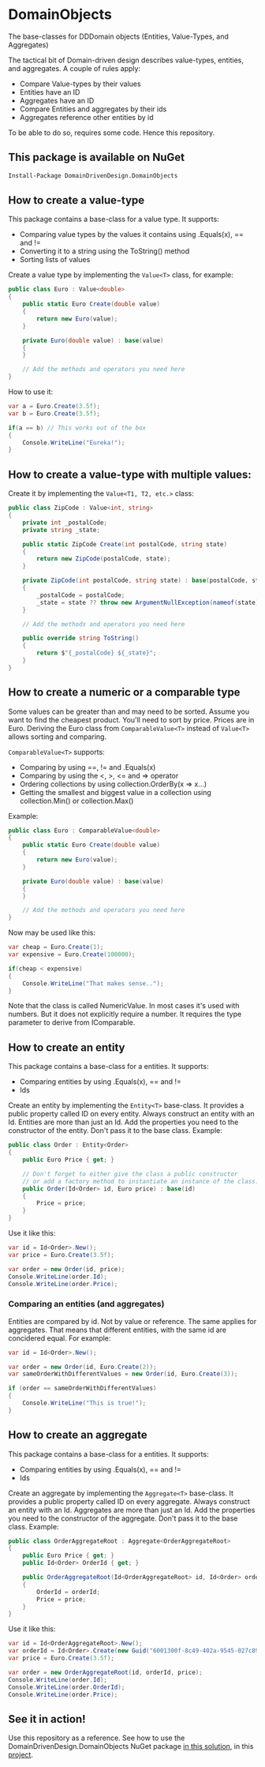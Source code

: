 # DomainObjects
The base-classes for DDDomain objects (Entities, Value-Types, and Aggregates)

The tactical bit of Domain-driven design describes value-types, entities, and aggregates. A couple of rules apply:


* Compare Value-types by their values
* Entities have an ID
* Aggregates have an ID
* Compare Entities and aggregates by their ids
* Aggregates reference other entities by id

To be able to do so, requires some code. Hence this repository.

## This package is available on NuGet

```bash 
Install-Package DomainDrivenDesign.DomainObjects
```

## How to create a value-type

This package contains a base-class for a value type. It supports:

* Comparing value types by the values it contains using .Equals(x), == and !=
* Converting it to a string using the ToString() method
* Sorting lists of values

Create a value type by implementing the `Value<T>` class, for example:

```csharp
public class Euro : Value<double>
{
    public static Euro Create(double value)
    {
        return new Euro(value);
    }

    private Euro(double value) : base(value)
    {
    }

    // Add the methods and operators you need here
}
```


How to use it:
```csharp
var a = Euro.Create(3.5f);
var b = Euro.Create(3.5f);

if(a == b) // This works out of the box
{
    Console.WriteLine("Eureka!");
}
```

## How to create a value-type with multiple values:

Create it by implementing the `Value<T1, T2, etc.>` class:

```csharp
public class ZipCode : Value<int, string>
{
    private int _postalCode;
    private string _state;

    public static ZipCode Create(int postalCode, string state)
    {
        return new ZipCode(postalCode, state);
    }

    private ZipCode(int postalCode, string state) : base(postalCode, state)
    {
        _postalCode = postalCode;
        _state = state ?? throw new ArgumentNullException(nameof(state));
    }

    // Add the methods and operators you need here

    public override string ToString()
    {
        return $"{_postalCode} ${_state}";
    }
}
```

## How to create a numeric or a comparable type

Some values can be greater than and may need to be sorted. Assume you want to find the cheapest product. You'll need to sort by price. Prices are in Euro. Deriving the Euro class from `ComparableValue<T>` instead of `Value<T>` allows sorting and comparing.

`ComparableValue<T>` supports:

* Comparing by using ==, != and .Equals(x)
* Comparing by using the <, >, <= and => operator
* Ordering collections by using collection.OrderBy(x => x...)
* Getting the smallest and biggest value in a collection using collection.Min() or collection.Max()

Example:


```csharp
public class Euro : ComparableValue<double>
{
    public static Euro Create(double value)
    {
        return new Euro(value);
    }

    private Euro(double value) : base(value)
    {
    }

    // Add the methods and operators you need here
}
```

Now may be used like this:

``` csharp
var cheap = Euro.Create(1);
var expensive = Euro.Create(100000);

if(cheap < expensive)
{
    Console.WriteLine("That makes sense..");
}
```

Note that the class is called NumericValue. In most cases it's used with numbers. But it does not explicitly require a number. It requires the type parameter to derive from IComparable<T>.

## How to create an entity

This package contains a base-class for a entities. It supports:

* Comparing entities by using .Equals(x), == and !=
* Ids

Create an entity by implementing the `Entity<T>` base-class. It provides a public property called ID on every entity. Always construct an entity with an Id. Entities are more than just an Id. Add the properties you need to the constructor of the entity. Don't pass it to the base class. Example:

```csharp
public class Order : Entity<Order>
{
    public Euro Price { get; }

    // Don't forget to either give the class a public constructor
    // or add a factory method to instantiate an instance of the class..
    public Order(Id<Order> id, Euro price) : base(id)
    {
        Price = price;
    }
}
```

Use it like this:

```csharp
var id = Id<Order>.New();
var price = Euro.Create(3.5f);

var order = new Order(id, price);
Console.WriteLine(order.Id);
Console.WriteLine(order.Price);
```

### Comparing an entities (and aggregates)

Entities are compared by id. Not by value or reference. The same applies for aggregates. That means that different entities, with the same id are concidered equal. For example:

``` csharp
var id = Id<Order>.New();

var order = new Order(id, Euro.Create(2));
var sameOrderWithDifferentValues = new Order(id, Euro.Create(3));

if (order == sameOrderWithDifferentValues)
{
    Console.WriteLine("This is true!");
}
```

## How to create an aggregate

This package contains a base-class for a entities. It supports:

* Comparing entities by using .Equals(x), == and !=
* Ids

Create an aggregate by implementing the `Aggregate<T>` base-class. It provides a public property called ID on every aggregate. Always construct an entity with an Id. Aggregates are more than just an Id. Add the properties you need to the constructor of the aggregate. Don't pass it to the base class. Example:

```csharp
public class OrderAggregateRoot : Aggregate<OrderAggregateRoot>
{
    public Euro Price { get; }
    public Id<Order> OrderId { get; }

    public OrderAggregateRoot(Id<OrderAggregateRoot> id, Id<Order> orderId, Euro price) : base(id)
    {
        OrderId = orderId;
        Price = price;
    }
}
```

Use it like this:

```csharp
var id = Id<OrderAggregateRoot>.New();
var orderId = Id<Order>.Create(new Guid("6001300f-8c49-402a-9545-027c8917557d"));
var price = Euro.Create(3.5f);

var order = new OrderAggregateRoot(id, orderId, price);
Console.WriteLine(order.Id);
Console.WriteLine(order.OrderId);
Console.WriteLine(order.Price);
```

## See it in action!

Use this repository as a reference. See how to use the DomainDrivenDesign.DomainObjects NuGet package [in this solution](https://github.com/appie2go/steal-this-code), in this [project](https://github.com/appie2go/steal-this-code/tree/master/Source/Dispatching).